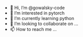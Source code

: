- 👋 Hi, I’m @gowalsky-code
- 👀 I’m interested in pytorch 
- 🌱 I’m currently learning python
- 💞️ I’m looking to collaborate on ...
- 📫 How to reach me ...

